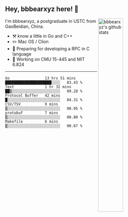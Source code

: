 ## Hey, bbbearxyz here! :wave:

<img align="right" alt="bbbearxyz's github stats" width="40%" src="https://github-readme-stats.vercel.app/api?username=bbbearxyz&show_icons=true">

I'm bbbearxyz, a postgraduate in USTC from GaoBeidian, China.

-   :hammer_and_pick:    know a little in Go and C++
-   :pencil2: Mac OS / Clion
-   :seedling: Preparing for developing a RPC in C language 
-   :thinking: Working on CMU 15-445 and MIT 6.824
---
<!--START_SECTION:waka-->

```text
Go                13 hrs 51 mins  █████████████████████░░░░   83.43 %
Text              1 hr 32 mins    ██▒░░░░░░░░░░░░░░░░░░░░░░   09.28 %
Protocol Buffer   42 mins         █░░░░░░░░░░░░░░░░░░░░░░░░   04.31 %
CSV/TSV           9 mins          ▒░░░░░░░░░░░░░░░░░░░░░░░░   00.95 %
protobuf          7 mins          ▒░░░░░░░░░░░░░░░░░░░░░░░░   00.80 %
Makefile          6 mins          ▒░░░░░░░░░░░░░░░░░░░░░░░░   00.67 %
```

<!--END_SECTION:waka-->
